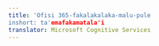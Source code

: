 ```yaml
---
title: 'Ofisi 365-fakalakalaka-malu-pule
inshort: ta'emafakamatala'i
translator: Microsoft Cognitive Services
---
```




